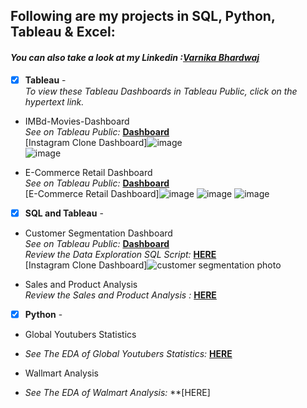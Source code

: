 ## Following are my projects in SQL, Python, Tableau & Excel: <br />
#### *You can also take a look at my Linkedin :[Varnika Bhardwaj](www.linkedin.com/in/varnika-bhardwaj07/)* <br />

- [x] **Tableau** -<br />
  *To view these Tableau Dashboards in Tableau Public, click on the hypertext link.*
- IMBd-Movies-Dashboard<br />
*See on Tableau Public:* **[Dashboard](https://public.tableau.com/views/IMBDmoviesdashboard/Dashboard1?:language=en-US&publish=yes&:sid=&:display_count=n&:origin=viz_share_link)**<br />
[Instagram Clone Dashboard]![image](https://github.com/varnika0709/Portfolio-Projects/assets/130127712/af0e9aa4-070d-45e6-8032-e9b64cb0cf45)<br />
![image](https://github.com/varnika0709/Portfolio-Projects/assets/130127712/f0832a32-224a-4660-b661-61e1056712ba)

- E-Commerce Retail Dashboard<br />
*See on Tableau Public:* **[Dashboard](https://public.tableau.com/views/E-CommerceRetail/Dashboard1?:language=en-US&publish=yes&:sid=&:display_count=n&:origin=viz_share_link)**<br />
  [E-Commerce Retail Dashboard]![image](https://github.com/varnika0709/Portfolio-Projects/assets/130127712/8ba75494-c681-4f3c-94af-ed9ffce3edfc)
  ![image](https://github.com/varnika0709/Portfolio-Projects/assets/130127712/6ad2194e-30c9-4692-b233-5ba91ff81a45)
  ![image](https://github.com/varnika0709/Portfolio-Projects/assets/130127712/ce83ea28-83b7-4c0e-8301-83a5bfc679da)

- [x] **SQL and Tableau** -
- Customer Segmentation Dashboard<br />
 *See on Tableau Public:* **[Dashboard](https://public.tableau.com/app/profile/varnika.bhardwaj6057/viz/CustomersegmentationDashboard_17088477484680/customersegmentationdashboard?publish=yes)**<br />
*Review the Data Exploration SQL Script:* **[HERE](https://github.com/varnika0709/Portfolio-Projects/blob/main/customer_segmentation.sql)**<br />
[Instagram Clone Dashboard]![customer segmentation photo](https://github.com/varnika0709/Portfolio-Projects/assets/130127712/21c2fdba-31d5-46a4-a806-c799aac71cf5)<br />

- Sales and Product Analysis<br />
*Review the Sales and Product Analysis :* **[HERE](https://github.com/varnika0709/Portfolio-Projects/blob/main/SQL%20case%20study%20ppt.pdf)**<br />

- [x] **Python** -
 - Global Youtubers Statistics
 - *See The EDA of Global Youtubers Statistics:* **[HERE](https://github.com/varnika0709/Portfolio-Projects/blob/main/global%20youtube%20statistics%20using%20python.ipynb)**<br />

 - Wallmart Analysis
 - *See The EDA of Walmart Analysis:* **[HERE]
